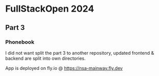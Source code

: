 # FullStackOpen 2024

## Part 3

### Phonebook

I did not want split the part 3 to another repository, updated frontend & backend are split into own directories.

App is deployed on fly.io @ https://nsa-mainway.fly.dev
